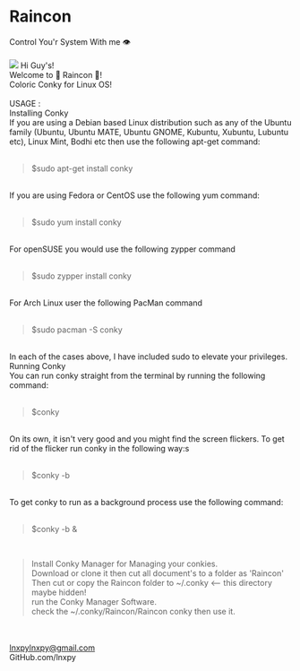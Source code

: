 # Raincon
Control You'r System With me 👁
<br><br>
<img src="https://github.com/lnxpy/Raincon/blob/master/display.png" with="100%">
Hi Guy's!<br>
Welcome to 🌈 Raincon 🌈!<br>
Coloric Conky for Linux OS!<br>
<br>
USAGE :<br>
Installing Conky<br>
If you are using a Debian based Linux distribution such as any of the Ubuntu family (Ubuntu, Ubuntu MATE, Ubuntu GNOME, Kubuntu, Xubuntu, Lubuntu etc), Linux Mint, Bodhi etc then use the following apt-get command:
<br><br>

>$sudo apt-get install conky

<br>
If you are using Fedora or CentOS use the following yum command:
<br><br>

>$sudo yum install conky

<br>
For openSUSE you would use the following zypper command
<br><br>

>$sudo zypper install conky

<br>
For Arch Linux user the following PacMan command
<br><br>

>$sudo pacman -S conky

<br>
In each of the cases above, I have included sudo to elevate your privileges.
<br>
Running Conky<br>
You can run conky straight from the terminal by running the following command:
<br><br>

>$conky

<br>
On its own, it isn't very good and you might find the screen flickers.
To get rid of the flicker run conky in the following way:s
<br><br>

>$conky -b

<br>
To get conky to run as a background process use the following command:
<br><br>

>$conky -b &

<br>

 > Install Conky Manager for Managing your conkies.<br>
 > Download or clone it then cut all document's to a folder as 'Raincon'<br>
 > Then cut or copy the Raincon folder to ~/.conky <-- this directory maybe hidden!<br>
 > run the Conky Manager Software.<br>
 > check the ~/.conky/Raincon/Raincon conky then use it.<br>

<br><br>
lnxpylnxpy@gmail.com<br>
GitHub.com/lnxpy

